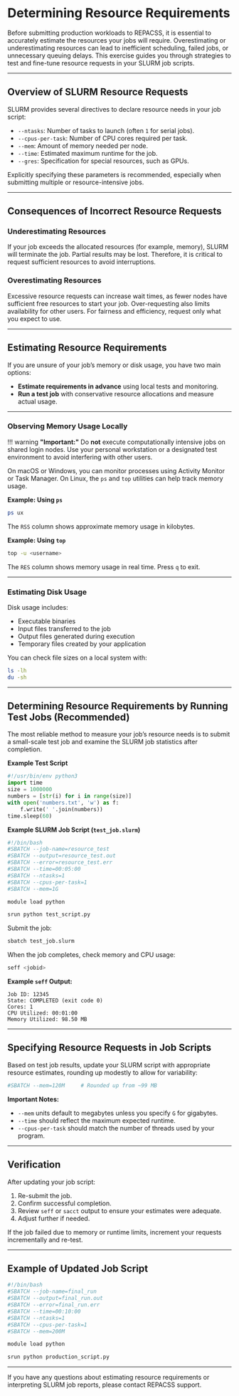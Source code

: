 # Determining Resource Requirements


Before submitting production workloads to REPACSS, it is essential to accurately estimate the resources your jobs will require. Overestimating or underestimating resources can lead to inefficient scheduling, failed jobs, or unnecessary queuing delays. This exercise guides you through strategies to test and fine-tune resource requests in your SLURM job scripts.

---

## Overview of SLURM Resource Requests

SLURM provides several directives to declare resource needs in your job script:

- `--ntasks`: Number of tasks to launch (often `1` for serial jobs).
- `--cpus-per-task`: Number of CPU cores required per task.
- `--mem`: Amount of memory needed per node.
- `--time`: Estimated maximum runtime for the job.
- `--gres`: Specification for special resources, such as GPUs.

Explicitly specifying these parameters is recommended, especially when submitting multiple or resource-intensive jobs.

---

## Consequences of Incorrect Resource Requests

### Underestimating Resources

If your job exceeds the allocated resources (for example, memory), SLURM will terminate the job. Partial results may be lost. Therefore, it is critical to request sufficient resources to avoid interruptions.

### Overestimating Resources

Excessive resource requests can increase wait times, as fewer nodes have sufficient free resources to start your job. Over-requesting also limits availability for other users. For fairness and efficiency, request only what you expect to use.

---

## Estimating Resource Requirements

If you are unsure of your job’s memory or disk usage, you have two main options:

- **Estimate requirements in advance** using local tests and monitoring.
- **Run a test job** with conservative resource allocations and measure actual usage.

---

### Observing Memory Usage Locally
!!! warning **"Important:"** Do **not** execute computationally intensive jobs on shared login nodes. Use your personal workstation or a designated test environment to avoid interfering with other users.

On macOS or Windows, you can monitor processes using Activity Monitor or Task Manager. On Linux, the `ps` and `top` utilities can help track memory usage.

**Example: Using `ps`**

```bash
ps ux
```

The `RSS` column shows approximate memory usage in kilobytes.

**Example: Using `top`**

```bash
top -u <username>
```

The `RES` column shows memory usage in real time. Press `q` to exit.

---

### Estimating Disk Usage

Disk usage includes:

- Executable binaries
- Input files transferred to the job
- Output files generated during execution
- Temporary files created by your application

You can check file sizes on a local system with:

```bash
ls -lh
du -sh
```

---

## Determining Resource Requirements by Running Test Jobs (Recommended)

The most reliable method to measure your job’s resource needs is to submit a small-scale test job and examine the SLURM job statistics after completion.

**Example Test Script**

```python
#!/usr/bin/env python3
import time
size = 1000000
numbers = [str(i) for i in range(size)]
with open('numbers.txt', 'w') as f:
    f.write(' '.join(numbers))
time.sleep(60)
```

**Example SLURM Job Script (`test_job.slurm`)**

```bash
#!/bin/bash
#SBATCH --job-name=resource_test
#SBATCH --output=resource_test.out
#SBATCH --error=resource_test.err
#SBATCH --time=00:05:00
#SBATCH --ntasks=1
#SBATCH --cpus-per-task=1
#SBATCH --mem=1G

module load python

srun python test_script.py
```

Submit the job:

```bash
sbatch test_job.slurm
```

When the job completes, check memory and CPU usage:

```bash
seff <jobid>
```

**Example `seff` Output:**

```
Job ID: 12345
State: COMPLETED (exit code 0)
Cores: 1
CPU Utilized: 00:01:00
Memory Utilized: 98.50 MB
```

---

## Specifying Resource Requests in Job Scripts

Based on test job results, update your SLURM script with appropriate resource estimates, rounding up modestly to allow for variability:

```bash
#SBATCH --mem=120M     # Rounded up from ~99 MB
```

**Important Notes:**

- `--mem` units default to megabytes unless you specify `G` for gigabytes.
- `--time` should reflect the maximum expected runtime.
- `--cpus-per-task` should match the number of threads used by your program.

---

## Verification

After updating your job script:

1. Re-submit the job.
2. Confirm successful completion.
3. Review `seff` or `sacct` output to ensure your estimates were adequate.
4. Adjust further if needed.

If the job failed due to memory or runtime limits, increment your requests incrementally and re-test.

---

## Example of Updated Job Script

```bash
#!/bin/bash
#SBATCH --job-name=final_run
#SBATCH --output=final_run.out
#SBATCH --error=final_run.err
#SBATCH --time=00:10:00
#SBATCH --ntasks=1
#SBATCH --cpus-per-task=1
#SBATCH --mem=200M

module load python

srun python production_script.py
```

---

If you have any questions about estimating resource requirements or interpreting SLURM job reports, please contact REPACSS support.
